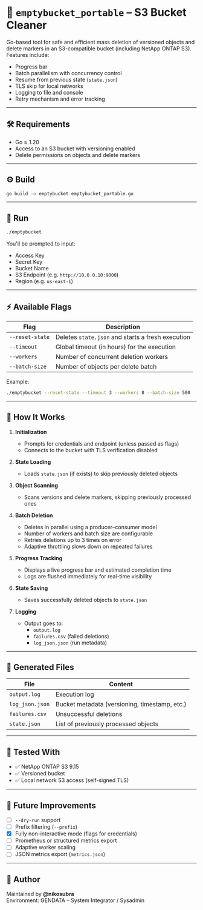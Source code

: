 # 📄 `emptybucket_portable` – S3 Bucket Cleaner

Go-based tool for safe and efficient mass deletion of versioned objects and delete markers in an S3-compatible bucket (including NetApp ONTAP S3). Features include:

- Progress bar
- Batch parallelism with concurrency control
- Resume from previous state (`state.json`)
- TLS skip for local networks
- Logging to file and console
- Retry mechanism and error tracking

---

## 🛠 Requirements

- Go ≥ 1.20
- Access to an S3 bucket with versioning enabled
- Delete permissions on objects and delete markers

---

## ⚙️ Build

```bash
go build -o emptybucket emptybucket_portable.go
```

---

## 🚀 Run

```bash
./emptybucket
```

You'll be prompted to input:

- Access Key
- Secret Key
- Bucket Name
- S3 Endpoint (e.g. `http://10.0.0.10:9000`)
- Region (e.g. `us-east-1`)

---

## ⚡️ Available Flags

| Flag              | Description                                              |
|-------------------|----------------------------------------------------------|
| `--reset-state`   | Deletes `state.json` and starts a fresh execution        |
| `--timeout`       | Global timeout (in hours) for the execution              |
| `--workers`       | Number of concurrent deletion workers                    |
| `--batch-size`    | Number of objects per delete batch                       |

Example:
```bash
./emptybucket --reset-state --timeout 3 --workers 8 --batch-size 500
```

---

## 🧠 How It Works

1. **Initialization**
   - Prompts for credentials and endpoint (unless passed as flags)
   - Connects to the bucket with TLS verification disabled

2. **State Loading**
   - Loads `state.json` (if exists) to skip previously deleted objects

3. **Object Scanning**
   - Scans versions and delete markers, skipping previously processed ones

4. **Batch Deletion**
   - Deletes in parallel using a producer–consumer model
   - Number of workers and batch size are configurable
   - Retries deletions up to 3 times on error
   - Adaptive throttling slows down on repeated failures

5. **Progress Tracking**
   - Displays a live progress bar and estimated completion time
   - Logs are flushed immediately for real-time visibility

6. **State Saving**
   - Saves successfully deleted objects to `state.json`

7. **Logging**
   - Output goes to:
     - `output.log`
     - `failures.csv` (failed deletions)
     - `log_json.json` (run metadata)

---

## 🧾 Generated Files

| File             | Content                                     |
|------------------|---------------------------------------------|
| `output.log`     | Execution log                               |
| `log_json.json`  | Bucket metadata (versioning, timestamp, etc.)|
| `failures.csv`   | Unsuccessful deletions                      |
| `state.json`     | List of previously processed objects        |

---

## 🧪 Tested With

- ✅ NetApp ONTAP S3 9.15
- ✅ Versioned bucket
- ✅ Local network S3 access (self-signed TLS)

---

## 📌 Future Improvements

- [ ] `--dry-run` support
- [ ] Prefix filtering (`--prefix`)
- [x] Fully non-interactive mode (flags for credentials)
- [ ] Prometheus or structured metrics export
- [ ] Adaptive worker scaling
- [ ] JSON metrics export (`metrics.json`)

---

## 👤 Author

Maintained by **@nikosubra**  
Environment: GENDATA – System Integrator / Sysadmin